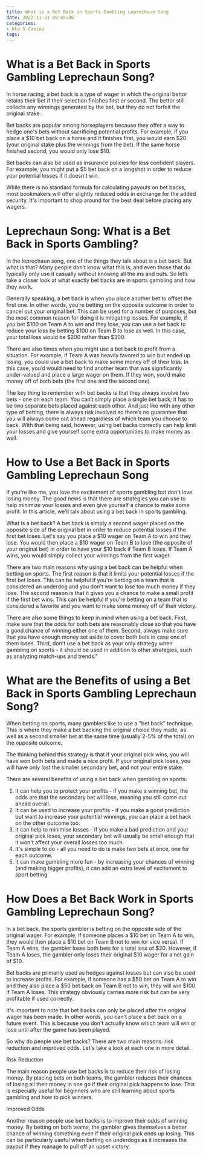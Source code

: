 ```yaml
---
title: What is a Bet Back in Sports Gambling Leprechaun Song 
date: 2022-11-21 09:45:36
categories:
- Gta 5 Casino
tags:
---
```



#  What is a Bet Back in Sports Gambling Leprechaun Song? 

In horse racing, a bet back is a type of wager in which the original bettor retains their bet if their selection finishes first or second. The bettor still collects any winnings generated by the bet, but they do not forfeit the original stake.

Bet backs are popular among horseplayers because they offer a way to hedge one's bets without sacrificing potential profits. For example, if you place a $10 bet back on a horse and it finishes first, you would earn $20 (your original stake plus the winnings from the bet). If the same horse finished second, you would only lose $10.

Bet backs can also be used as insurance policies for less confident players. For example, you might put a $5 bet back on a longshot in order to reduce your potential losses if it doesn't win.

While there is no standard formula for calculating payouts on bet backs, most bookmakers will offer slightly reduced odds in exchange for the added security. It's important to shop around for the best deal before placing any wagers.

#  Leprechaun Song: What is a Bet Back in Sports Gambling? 

In the leprechaun song, one of the things they talk about is a bet back. But what is that? Many people don’t know what this is, and even those that do typically only use it casually without knowing all the ins and outs. So let’s take a closer look at what exactly bet backs are in sports gambling and how they work.

Generally speaking, a bet back is when you place another bet to offset the first one. In other words, you’re betting on the opposite outcome in order to cancel out your original bet. This can be used for a number of purposes, but the most common reason for doing it is mitigating losses. For example, if you bet $100 on Team A to win and they lose, you can use a bet back to reduce your loss by betting $100 on Team B to lose as well. In this case, your total loss would be $200 rather than $300.

There are also times when you might use a bet back to profit from a situation. For example, if Team A was heavily favored to win but ended up losing, you could use a bet back to make some money off of their loss. In this case, you’d would need to find another team that was significantly under-valued and place a large wager on them. If they won, you’d make money off of both bets (the first one and the second one).

The key thing to remember with bet backs is that they always involve two bets - one on each team. You can’t simply place a single bet back; it has to be two separate bets placed against each other. And just like with any other type of betting, there is always risk involved so there’s no guarantee that you will always come out ahead regardless of which team you choose to back. With that being said, however, using bet backs correctly can help limit your losses and give yourself some extra opportunities to make money as well.

#  How to Use a Bet Back in Sports Gambling Leprechaun Song 

If you're like me, you love the excitement of sports gambling but don't love losing money. The good news is that there are strategies you can use to help minimize your losses and even give yourself a chance to make some profit. In this article, we'll talk about using a bet back in sports gambling.

What is a bet back? A bet back is simply a second wager placed on the opposite side of the original bet in order to reduce potential losses if the first bet loses. Let's say you place a $10 wager on Team A to win and they lose. You would then place a $10 wager on Team B to lose (the opposite of your original bet) in order to have your $10 back if Team B loses. If Team A wins, you would simply collect your winnings from the first wager.

There are two main reasons why using a bet back can be helpful when betting on sports. The first reason is that it limits your potential losses if the first bet loses. This can be helpful if you're betting on a team that is considered an underdog and you don't want to lose too much money if they lose. The second reason is that it gives you a chance to make a small profit if the first bet wins. This can be helpful if you're betting on a team that is considered a favorite and you want to make some money off of their victory.

There are also some things to keep in mind when using a bet back. First, make sure that the odds for both bets are reasonably close so that you have a good chance of winning either one of them. Second, always make sure that you have enough money set aside to cover both bets in case one of them loses. Third, don't use a bet back as your only strategy when gambling on sports - it should be used in addition to other strategies, such as analyzing match-ups and trends."

#  What are the Benefits of using a Bet Back in Sports Gambling Leprechaun Song? 

When betting on sports, many gamblers like to use a "bet back" technique. This is where they make a bet backing the original choice they made, as well as a second smaller bet at the same time (usually 2-5% of the total) on the opposite outcome.

The thinking behind this strategy is that if your original pick wins, you will have won both bets and made a nice profit. If your original pick loses, you will have only lost the smaller secondary bet, and not your entire stake.

There are several benefits of using a bet back when gambling on sports: 

1) It can help you to protect your profits - if you make a winning bet, the odds are that the secondary bet will lose, meaning you still come out ahead overall. 
2) It can be used to increase your profits - if you make a good prediction but want to increase your potential winnings, you can place a bet back on the other outcome too. 
3) It can help to minimise losses - if you make a bad prediction and your original pick loses, your secondary bet will usually be small enough that it won't affect your overall losses too much. 
4) It's simple to do - all you need to do is make two bets at once, one for each outcome. 
5) It can make gambling more fun - by increasing your chances of winning (and making bigger profits), it can add an extra level of excitement to sport betting.

#  How Does a Bet Back Work in Sports Gambling Leprechaun Song?

In a bet back, the sports gambler is betting on the opposite side of the original wager. For example, if someone places a $10 bet on Team A to win, they would then place a $10 bet on Team B not to win (or vice versa). If Team A wins, the gambler loses both bets for a total loss of $20. However, if Team A loses, the gambler only loses their original $10 wager for a net gain of $10.

Bet backs are primarily used as hedges against losses but can also be used to increase profits. For example, if someone has a $50 bet on Team A to win and they also place a $50 bet back on Team B not to win, they will win $100 if Team A loses. This strategy obviously carries more risk but can be very profitable if used correctly.

It's important to note that bet backs can only be placed after the original wager has been made. In other words, you can't place a bet back on a future event. This is because you don't actually know which team will win or lose until after the game has been played.

So why do people use bet backs? There are two main reasons: risk reduction and improved odds. Let's take a look at each one in more detail.

Risk Reduction

The main reason people use bet backs is to reduce their risk of losing money. By placing bets on both teams, the gambler reduces their chances of losing all their money in one go if their original pick happens to lose. This is especially useful for beginners who are still learning about sports gambling and how to pick winners.

Improved Odds

Another reason people use bet backs is to improve their odds of winning money. By betting on both teams, the gambler gives themselves a better chance of winning something even if their original pick ends up losing. This can be particularly useful when betting on underdogs as it increases the payout if they manage to pull off an upset victory.